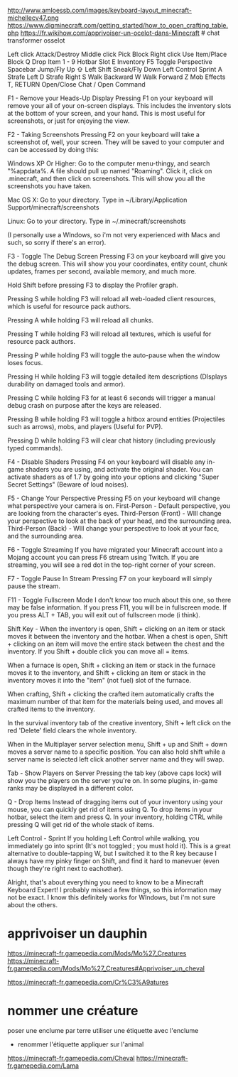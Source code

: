 http://www.amloessb.com/images/keyboard-layout_minecraft-michellecv47.png
https://www.digminecraft.com/getting_started/how_to_open_crafting_table.php
https://fr.wikihow.com/apprivoiser-un-ocelot-dans-Minecraft # chat transformer osselot

Left click    Attack/Destroy
Middle click    Pick Block
Right click    Use Item/Place Block
Q    Drop Item
1 - 9    Hotbar Slot
E    Inventory
F5    Toggle Perspective
Spacebar    Jump/Fly Up
⇧ Left Shift    Sneak/Fly Down
Left Control    Sprint
A    Strafe Left
D    Strafe Right
S    Walk Backward
W    Walk Forward
Z    Mob Effects
T, RETURN    Open/Close Chat
/    Open Command


F1 - Remove your Heads-Up Display
Pressing F1 on your keyboard will remove your all of your on-screen displays. This includes the inventory slots at the bottom of your screen, and your hand. This is most useful for screenshots, or just for enjoying the view.

F2 - Taking Screenshots
Pressing F2 on your keyboard will take a screenshot of, well, your screen. They will be saved to your computer and can be accessed by doing this:

Windows XP Or Higher: Go to the computer menu-thingy, and search "%appdata%. A file should pull up named "Roaming". Click it, click on .minecraft, and then click on screenshots. This will show you all the screenshots you have taken.

Mac OS X: Go to your directory. Type in ~/Library/Application Support/minecraft/screenshots

Linux: Go to your directory. Type in ~/.minecraft/screenshots

(I personally use a WIndows, so i'm not very experienced with Macs and such, so sorry if there's an error).

F3 - Toggle The Debug Screen
Pressing F3 on your keyboard will give you the debug screen. This will show you your coordinates, entity count, chunk updates, frames per second, available memory, and much more.

Hold Shift before pressing F3 to display the Profiler graph.

Pressing S while holding F3 will reload all web-loaded client resources, which is useful for resource pack authors.

Pressing A while holding F3 will reload all chunks.

Pressing T while holding F3 will reload all textures, which is useful for resource pack authors.

Pressing P while holding F3 will toggle the auto-pause when the window loses focus.

Pressing H while holding F3 will toggle detailed item descriptions (DIsplays durability on damaged tools and armor).

Pressing C while holding F3 for at least 6 seconds will trigger a manual debug crash on purpose after the keys are released.

Pressing B while holding F3 will toggle a hitbox around entities (Projectiles such as arrows), mobs, and players (Useful for PVP).

Pressing D while holding F3 will clear chat history (including previously typed commands).

F4 - Disable Shaders
Pressing F4 on your keyboard will disable any in-game shaders you are using, and activate the original shader. You can activate shaders as of 1.7 by going into your options and clicking "Super Secret Settings" (Beware of loud noises).

F5 - Change Your Perspective
Pressing F5 on your keyboard will change what perspective your camera is on.
First-Person - Default perspective, you are looking from the character's eyes.
Third-Person (Front) - WIll change your perspective to look at the back of your head, and the surrounding area.
Third-Person (Back) - WIll change your perspective to look at your face, and the surrounding area.

F6 - Toggle Streaming
If you have migrated your Minecraft account into a Mojang account you can press F6 stream using Twitch. If you are streaming, you will see a red dot in the top-right corner of your screen.

F7 - Toggle Pause In Stream
Pressing F7 on your keyboard will simply pause the stream.

F11 - Toggle Fullscreen Mode
I don't know too much about this one, so there may be false information. If you press F11, you will be in fullscreen mode.
If you press ALT + TAB, you will exit out of fullscreen mode (i think).

Shift Key -
When the inventory is open, Shift + clicking on an item or stack moves it between the inventory and the hotbar.
When a chest is open, Shift + clicking on an item will move the entire stack between the chest and the inventory. If you Shift + double click you can move all = items.

When a furnace is open, Shift + clicking an item or stack in the furnace moves it to the inventory, and Shift + clicking an item or stack in the inventory moves it into the "item" (not fuel) slot of the furnace.

When crafting, Shift + clicking the crafted item automatically crafts the maximum number of that item for the materials being used, and moves all crafted items to the inventory.

In the survival inventory tab of the creative inventory, Shift + left click on the red 'Delete' field clears the whole inventory.

When in the Multiplayer server selection menu, Shift + up and Shift + down moves a server name to a specific position. You can also hold shift while a server name is selected left click another server name and they will swap.

Tab - Show Players on Server
Pressing the tab key (above caps lock) will show you the players on the server you're on. In some plugins, in-game ranks may be displayed in a different color.

Q - Drop Items
Instead of dragging items out of your inventory using your mouse, you can quickly get rid of items using Q.
To drop items in your hotbar, select the item and press Q. In your inventory, holding CTRL while pressing Q will get rid of the whole stack of items.

Left Control - Sprint
If you holding Left Control while walking, you immediately go into sprint (It's not toggled ; you must hold it).
This is a great alternative to double-tapping W, but I switched it to the R key because I always have my pinky finger on Shift, and find it hard to manevuer (even though they're right next to eachother).

Alright, that's about everything you need to know to be a Minecraft Keyboard Expert!
I probably missed a few things, so this information may not be exact.
I know this definitely works for WIndows, but i'm not sure about the others.

# apprivoiser un dauphin
https://minecraft-fr.gamepedia.com/Mods/Mo%27_Creatures
https://minecraft-fr.gamepedia.com/Mods/Mo%27_Creatures#Apprivoiser_un_cheval


https://minecraft-fr.gamepedia.com/Cr%C3%A9atures

# nommer une créature
poser une enclume par terre
utiliser une étiquette avec l'enclume
- renommer l'étiquette
appliquer sur l'animal

https://minecraft-fr.gamepedia.com/Cheval
https://minecraft-fr.gamepedia.com/Lama
